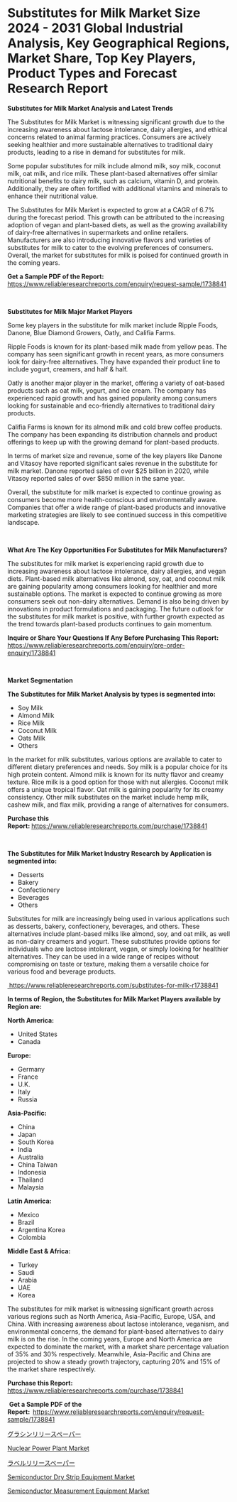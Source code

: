 <p><h1>Substitutes for Milk Market Size 2024 - 2031 Global Industrial Analysis, Key Geographical Regions, Market Share, Top Key Players, Product Types and Forecast Research Report</h1></p><p><strong>Substitutes for Milk Market Analysis and Latest Trends</strong></p>
<p><p>The Substitutes for Milk Market is witnessing significant growth due to the increasing awareness about lactose intolerance, dairy allergies, and ethical concerns related to animal farming practices. Consumers are actively seeking healthier and more sustainable alternatives to traditional dairy products, leading to a rise in demand for substitutes for milk.</p><p>Some popular substitutes for milk include almond milk, soy milk, coconut milk, oat milk, and rice milk. These plant-based alternatives offer similar nutritional benefits to dairy milk, such as calcium, vitamin D, and protein. Additionally, they are often fortified with additional vitamins and minerals to enhance their nutritional value.</p><p>The Substitutes for Milk Market is expected to grow at a CAGR of 6.7% during the forecast period. This growth can be attributed to the increasing adoption of vegan and plant-based diets, as well as the growing availability of dairy-free alternatives in supermarkets and online retailers. Manufacturers are also introducing innovative flavors and varieties of substitutes for milk to cater to the evolving preferences of consumers. Overall, the market for substitutes for milk is poised for continued growth in the coming years.</p></p>
<p><strong>Get a Sample PDF of the Report:&nbsp;</strong> <a href="https://www.reliableresearchreports.com/enquiry/request-sample/1738841">https://www.reliableresearchreports.com/enquiry/request-sample/1738841</a></p>
<p>&nbsp;</p>
<p><strong>Substitutes for Milk Major Market Players</strong></p>
<p><p>Some key players in the substitute for milk market include Ripple Foods, Danone, Blue Diamond Growers, Oatly, and Califia Farms.</p><p>Ripple Foods is known for its plant-based milk made from yellow peas. The company has seen significant growth in recent years, as more consumers look for dairy-free alternatives. They have expanded their product line to include yogurt, creamers, and half & half.</p><p>Oatly is another major player in the market, offering a variety of oat-based products such as oat milk, yogurt, and ice cream. The company has experienced rapid growth and has gained popularity among consumers looking for sustainable and eco-friendly alternatives to traditional dairy products.</p><p>Califia Farms is known for its almond milk and cold brew coffee products. The company has been expanding its distribution channels and product offerings to keep up with the growing demand for plant-based products.</p><p>In terms of market size and revenue, some of the key players like Danone and Vitasoy have reported significant sales revenue in the substitute for milk market. Danone reported sales of over $25 billion in 2020, while Vitasoy reported sales of over $850 million in the same year.</p><p>Overall, the substitute for milk market is expected to continue growing as consumers become more health-conscious and environmentally aware. Companies that offer a wide range of plant-based products and innovative marketing strategies are likely to see continued success in this competitive landscape.</p></p>
<p>&nbsp;</p>
<p><strong>What Are The Key Opportunities For Substitutes for Milk Manufacturers?</strong></p>
<p><p>The substitutes for milk market is experiencing rapid growth due to increasing awareness about lactose intolerance, dairy allergies, and vegan diets. Plant-based milk alternatives like almond, soy, oat, and coconut milk are gaining popularity among consumers looking for healthier and more sustainable options. The market is expected to continue growing as more consumers seek out non-dairy alternatives. Demand is also being driven by innovations in product formulations and packaging. The future outlook for the substitutes for milk market is positive, with further growth expected as the trend towards plant-based products continues to gain momentum.</p></p>
<p><strong>Inquire or Share Your Questions If Any Before Purchasing This Report:</strong> <a href="https://www.reliableresearchreports.com/enquiry/pre-order-enquiry/1738841">https://www.reliableresearchreports.com/enquiry/pre-order-enquiry/1738841</a></p>
<p>&nbsp;</p>
<p><strong>Market Segmentation</strong></p>
<p><strong>The Substitutes for Milk Market Analysis by types is segmented into:</strong></p>
<p><ul><li>Soy Milk</li><li>Almond Milk</li><li>Rice Milk</li><li>Coconut Milk</li><li>Oats Milk</li><li>Others</li></ul></p>
<p><p>In the market for milk substitutes, various options are available to cater to different dietary preferences and needs. Soy milk is a popular choice for its high protein content. Almond milk is known for its nutty flavor and creamy texture. Rice milk is a good option for those with nut allergies. Coconut milk offers a unique tropical flavor. Oat milk is gaining popularity for its creamy consistency. Other milk substitutes on the market include hemp milk, cashew milk, and flax milk, providing a range of alternatives for consumers.</p></p>
<p><strong>Purchase this Report:&nbsp;</strong><a href="https://www.reliableresearchreports.com/purchase/1738841">https://www.reliableresearchreports.com/purchase/1738841</a></p>
<p>&nbsp;</p>
<p><strong>The Substitutes for Milk Market Industry Research by Application is segmented into:</strong></p>
<p><ul><li>Desserts</li><li>Bakery</li><li>Confectionery</li><li>Beverages</li><li>Others</li></ul></p>
<p><p>Substitutes for milk are increasingly being used in various applications such as desserts, bakery, confectionery, beverages, and others. These alternatives include plant-based milks like almond, soy, and oat milk, as well as non-dairy creamers and yogurt. These substitutes provide options for individuals who are lactose intolerant, vegan, or simply looking for healthier alternatives. They can be used in a wide range of recipes without compromising on taste or texture, making them a versatile choice for various food and beverage products.</p></p>
<p><a href="https://www.reliableresearchreports.com/substitutes-for-milk-r1738841">&nbsp;https://www.reliableresearchreports.com/substitutes-for-milk-r1738841</a></p>
<p><strong>In terms of Region, the Substitutes for Milk Market Players available by Region are:</strong></p>
<p>
    <p> <strong> North America: </strong>
        <ul>
            <li>United States</li>
            <li>Canada</li>
        </ul>
        </p> 
    <p> <strong> Europe: </strong>
        <ul>
            <li>Germany</li>
            <li>France</li>
            <li>U.K.</li>
            <li>Italy</li>
            <li>Russia</li>
        </ul>
        </p> 
    <p> <strong> Asia-Pacific: </strong>
        <ul>
            <li>China</li>
            <li>Japan</li>
            <li>South Korea</li>
            <li>India</li>
            <li>Australia</li>
            <li>China Taiwan</li>
            <li>Indonesia</li>
            <li>Thailand</li>
            <li>Malaysia</li>
        </ul>
        </p> 
    <p> <strong> Latin America: </strong>
        <ul>
            <li>Mexico</li>
            <li>Brazil</li>
            <li>Argentina Korea</li>
            <li>Colombia</li>
        </ul>
        </p> 
    <p> <strong> Middle East & Africa: </strong>
        <ul>
            <li>Turkey</li>
            <li>Saudi</li>
            <li>Arabia</li>
            <li>UAE</li>
            <li>Korea</li>
        </ul>
    </p>
    </p>
<p><p>The substitutes for milk market is witnessing significant growth across various regions such as North America, Asia-Pacific, Europe, USA, and China. With increasing awareness about lactose intolerance, veganism, and environmental concerns, the demand for plant-based alternatives to dairy milk is on the rise. In the coming years, Europe and North America are expected to dominate the market, with a market share percentage valuation of 35% and 30% respectively. Meanwhile, Asia-Pacific and China are projected to show a steady growth trajectory, capturing 20% and 15% of the market share respectively.</p></p>
<p><strong>Purchase this Report: </strong><a href="https://www.reliableresearchreports.com/purchase/1738841">https://www.reliableresearchreports.com/purchase/1738841</a></p>
<p>&nbsp;<strong>Get a Sample PDF of the Report:&nbsp;&nbsp;</strong><a href="https://www.reliableresearchreports.com/enquiry/request-sample/1738841">https://www.reliableresearchreports.com/enquiry/request-sample/1738841</a></p>
<p><strong></strong></p>
<p><p><a href="https://github.com/EmoryYundt1935/Market-Research-Report-List-2/blob/main/8123211150797.md">グラシンリリースペーパー</a></p><p><a href="https://issuu.com/reportprime-2/docs/nuclear-power-plant-market-size-2030.pptx">Nuclear Power Plant Market</a></p><p><a href="https://github.com/mm14022023/Market-Research-Report-List-1/blob/main/8048382150798.md">ラベルリリースペーパー</a></p><p><a href="https://github.com/sahltyb2/Market-Research-Report-List-1/blob/main/semiconductor-dry-strip-equipment-market.md">Semiconductor Dry Strip Equipment Market</a></p><p><a href="https://github.com/jhonangga41/Market-Research-Report-List-1/blob/main/semiconductor-measurement-equipment-market.md">Semiconductor Measurement Equipment Market</a></p></p>